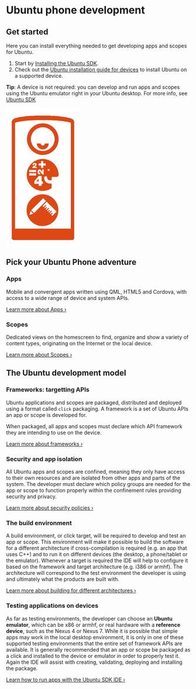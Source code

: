 





# Ubuntu phone development

## Get started

Here you can install everything needed to get developing apps and scopes for
Ubuntu.

  1. Start by [Installing the Ubuntu SDK](platform/sdk/installing-the-sdk.md).
  2. Check out the [Ubuntu installation guide for devices](devices/installing-ubuntu-for-devices.md) to install Ubuntu on a supported device.

**Tip**: A device is not required: you can develop and run apps and scopes using the Ubuntu emulator right in your Ubuntu desktop. For more info, see [Ubuntu SDK](platform/sdk/index.md)

![](../media/465794a5-c1fe-4582-80c9-c0fa9363f552-cms_page_media/1141/tel3.png)





## Pick your Ubuntu Phone adventure

### Apps

Mobile and convergent apps written using QML, HTML5 and Cordova, with access
to a wide range of device and system APIs.

[Learn more about Apps&nbsp;&rsaquo;](apps/index.md)

### Scopes

Dedicated views on the homescreen to find, organize and show a variety of
content types, originating on the Internet or the local device.

[Learn more about Scopes&nbsp;&rsaquo;](scopes/index.md)





## The Ubuntu development model

### Frameworks: targetting APIs

Ubuntu applications and scopes are packaged, distributed and deployed using a
format called `click` packaging. A framework is a set of Ubuntu APIs an app or
scope is developed for.

When packaged, all apps and scopes must declare which API framework they are
intending to use on the device.

[Learn more about frameworks&nbsp;&rsaquo;](platform/guides/frameworks.md)

### Security and app isolation

All Ubuntu apps and scopes are confined, meaning they only have access to
their own resources and are isolated from other apps and parts of the system.
The developer must declare which policy groups are needed for the app or scope
to function properly within the confinement rules providing security and
privacy.

[Learn more about security policies&nbsp;&rsaquo;](platform/guides/app-confinement.md)

### The build environment

A build environment, or click target, will be required to develop and test an
app or scope. This environment will make it possible to build the software for
a different architecture if cross-compilation is required (e.g. an app that
uses C++) and to run it on different devices (the desktop, a phone/tablet or
the emulator). Whenever a target is required the IDE will help to configure it
based on the framework and target architecture (e.g. i386 or armhf). The
architecture will correspond to the test environment the developer is using
and ultimately what the products are built with.

[Learn more about building for different architectures&nbsp;&rsaquo;](apps/sdk/tutorials/building-cross-architecture-click-applications.md)

### Testing applications on devices

As far as testing environments, the developer can choose an **Ubuntu
emulator**, which can be x86 or armhf, or real hardware with a **reference
device**, such as the Nexus 4 or Nexus 7. While it is possible that simple
apps may work in the local desktop environment, it is only in one of these
supported testing environments that the entire set of framework APIs are
available. It is generally recommended that an app or scope be packaged as a
click and installed to the device or emulator in order to properly test it.
Again the IDE will assist with creating, validating, deploying and installing
the package.

[Learn how to run apps with the Ubuntu SDK IDE&nbsp;&rsaquo;](apps/sdk/tutorials/running-apps-from-the-sdk.md)





